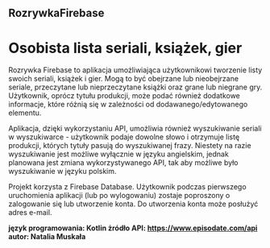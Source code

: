 ## RozrywkaFirebase
# Osobista lista seriali, książek, gier

Rozrywka Firebase to aplikacja umożliwiająca użytkownikowi tworzenie listy swoich seriali, książek i gier. Mogą to być obejrzane lub nieobejrzane seriale, przeczytane lub nieprzeczytane książki oraz grane lub niegrane gry. Użytkownik, oprócz tytułu produkcji, może podać również dodatkowe informacje, które różnią się w zależności od dodawanego/edytowanego elementu.

Aplikacja, dzięki wykorzystaniu API, umożliwia również wyszukiwanie seriali w wyszukiwarce - użytkownik podaje dowolne słowo i otrzymuje listę produkcji, których tytuły pasują do wyszukiwanej frazy. Niestety na razie wyszukiwanie jest możliwe wyłącznie w języku angielskim, jednak planowana jest zmiana wykorzystywanego API, tak aby możliwe było wyszukiwanie w języku polskim.

Projekt korzysta z Firebase Database. Użytkownik podczas pierwszego uruchomienia aplikacji (lub po wylogowaniu) zostaje poproszony o zalogowanie się lub utworzenie konta. Do utworzenia konta może posłużyć adres e-mail.

**język programowania: Kotlin
żródło API: https://www.episodate.com/api
autor: Natalia Muskała**
